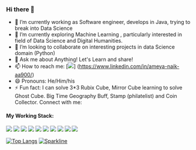 ### Hi there 👋


- 🔭 I’m currently working as Software engineer, develops in Java, trying to break into Data Science
- 🌱 I’m currently exploring Machine Learning , particularly interested in field of Data Science and Digital Humanities.
- 👯 I’m looking to collaborate on interesting projects in data Science domain (Python)
- 💬 Ask me about Anything! Let's Learn and share!
- 📫 How to reach me: [<img src = "https://img.shields.io/badge/LinkedIn-0077B5?style=for-the-badge&logo=linkedin&logoColor=white">] (https://www.linkedin.com/in/ameya-naik-aa900/)
- 😄 Pronouns: He/Him/his
- ⚡ Fun fact: I can solve 3*3 Rubix Cube, Mirror Cube learning to solve Ghost Cube. Big Time Geography Buff, Stamp (philatelist) and Coin Collector.
Connect with me:



#### My Working Stack:

<div align="left">
    <img src="https://img.shields.io/badge/Made%20with-Jupyter-orange?style=for-the-badge&logo=Jupyter" />
      <img src="https://img.shields.io/badge/HTML5-E34F26?style=for-the-badge&logo=html5&logoColor=white"/>
    <img src="https://img.shields.io/badge/CSS-239120?&style=for-the-badge&logo=css3&logoColor=white"/>
    <img src="https://img.shields.io/badge/GitHub-100000?style=for-the-badge&logo=github&logoColor=white"/>
    <img src= "https://img.shields.io/badge/Java-ED8B00?style=for-the-badge&logo=java&logoColor=white"/>
    <img src = "https://img.shields.io/badge/Spring-6DB33F?style=for-the-badge&logo=spring&logoColor=white"/>
    <img src = "https://img.shields.io/badge/R-276DC3?style=for-the-badge&logo=r&logoColor=white"/>
    <img src= "https://img.shields.io/badge/Python-14354C?style=for-the-badge&logo=python&logoColor=white"/>
    <img src= "https://img.shields.io/badge/MySQL-00000F?style=for-the-badge&logo=mysql&logoColor=white"/>
    <img src="https://img.shields.io/badge/Windows-0078D6?style=for-the-badge&logo=windows&logoColor=white"/>
</div>

[![Top Langs](https://github-readme-stats.vercel.app/api/top-langs/?username=ameya-9)](https://github.com/ameya-9/github-readme-stats)
[![Sparkline](https://stars.medv.io/Naereen/badges.svg)](https://stars.medv.io/Naereen/badges)
